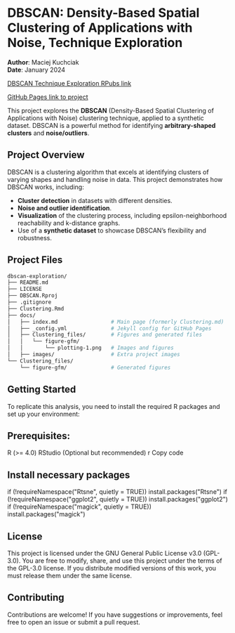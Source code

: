 # DBSCAN: Density-Based Spatial Clustering of Applications with Noise, Technique Exploration

**Author**: Maciej Kuchciak  
**Date**: January 2024  

[DBSCAN Technique Exploration RPubs link](https://rpubs.com/TusVasMit/DBSCANExploration)

[GitHub Pages link to project](https://mpkuchciak.github.io/dbscan-exploration/)

This project explores the **DBSCAN** (Density-Based Spatial Clustering of Applications with Noise) clustering technique, applied to a synthetic dataset. DBSCAN is a powerful method for identifying **arbitrary-shaped clusters** and **noise/outliers**.

## Project Overview

DBSCAN is a clustering algorithm that excels at identifying clusters of varying shapes and handling noise in data. This project demonstrates how DBSCAN works, including:
- **Cluster detection** in datasets with different densities.
- **Noise and outlier identification**.
- **Visualization** of the clustering process, including epsilon-neighborhood reachability and k-distance graphs.
- Use of a **synthetic dataset** to showcase DBSCAN’s flexibility and robustness.


## Project Files

```bash
dbscan-exploration/
├── README.md
├── LICENSE
├── DBSCAN.Rproj
├── .gitignore
├── Clustering.Rmd
├── docs/
│   ├── index.md                 # Main page (formerly Clustering.md)
│   ├── _config.yml              # Jekyll config for GitHub Pages
│   ├── Clustering_files/        # Figures and generated files
│   │   └── figure-gfm/
│   │       └── plotting-1.png   # Images and figures
│   ├── images/                  # Extra project images
└── Clustering_files/
    └── figure-gfm/              # Generated figures
``` 

## Getting Started

To replicate this analysis, you need to install the required R packages and set up your environment:



## Prerequisites:
R (>= 4.0)
RStudio (Optional but recommended)
r
Copy code



## Install necessary packages
if (!requireNamespace("Rtsne", quietly = TRUE)) install.packages("Rtsne")
if (!requireNamespace("ggplot2", quietly = TRUE)) install.packages("ggplot2")
if (!requireNamespace("magick", quietly = TRUE)) install.packages("magick")



## License
This project is licensed under the GNU General Public License v3.0 (GPL-3.0). You are free to modify, share, and use this project under the terms of the GPL-3.0 license. If you distribute modified versions of this work, you must release them under the same license.



## Contributing
Contributions are welcome! If you have suggestions or improvements, feel free to open an issue or submit a pull request.

